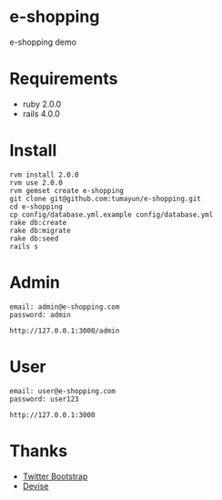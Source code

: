 e-shopping
==========

e-shopping demo

Requirements
==========

* ruby 2.0.0
* rails 4.0.0

Install
==========

```
rvm install 2.0.0
rvm use 2.0.0
rvm gemset create e-shopping
git clone git@github.com:tumayun/e-shopping.git
cd e-shopping
cp config/database.yml.example config/database.yml
rake db:create
rake db:migrate
rake db:seed
rails s
```

Admin
==========

```
email: admin@e-shopping.com
password: admin

http://127.0.0.1:3000/admin
```

User
==========

```
email: user@e-shopping.com
password: user123

http://127.0.0.1:3000
```

Thanks
==========

* [Twitter Bootstrap](https://twitter.github.com/bootstrap)
* [Devise](https://github.com/plataformatec/devise)
